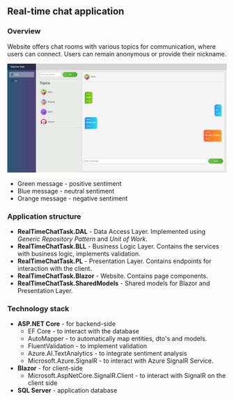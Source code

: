 ## Real-time chat application

### Overview

Website offers chat rooms with various topics for communication, where users can connect. Users can remain anonymous or provide their nickname.

![](app.jpg)

- Green message - positive sentiment
- Blue message - neutral sentiment
- Orange message - negative sentiment

### Application structure

- **RealTimeChatTask.DAL** - Data Access Layer. Implemented using *Generic Repository Pattern* and *Unit of Work*.
- **RealTimeChatTask.BLL** - Business Logic Layer. Contains the services with business logic, implements validation.
- **RealTimeChatTask.PL** - Presentation Layer. Contains endpoints for interaction with the client.
- **RealTimeChatTask.Blazor** - Website. Сontains page components.
- **RealTimeChatTask.SharedModels** - Shared models for Blazor and Presentation Layer.

### Technology stack

- **ASP.NET Core** - for backend-side
  - EF Core - to interact with the database
  - AutoMapper - to automatically map entities, dto's and models.
  - FluentValidation - to implement validation
  - Azure.AI.TextAnalytics - to integrate sentiment analysis
  - Microsoft.Azure.SignalR - to interact with Azure SignalR Service.
- **Blazor** - for client-side
  - Microsoft.AspNetCore.SignalR.Client - to interact with SignalR on the client side
- **SQL Server** - application database